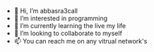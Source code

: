 - 👋 Hi, I’m abbasra3call
- 👀 I’m interested in programming
- 🌱 I’m currently learning the live my life
- 💞️ I’m looking to collaborate to myself
- 📫 You can reach me on any vitrual network's



<!---
abbasra3call/abbasra3call is a ✨ special ✨ repository because its `README.md` (this file) appears on your GitHub profile.
You can click the Preview link to take a look at your changes.
--->
